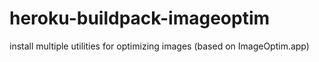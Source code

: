 heroku-buildpack-imageoptim
===========================

install multiple utilities for optimizing images (based on ImageOptim.app)
